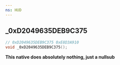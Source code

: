 ```yaml
---
ns: HUD
---
```

## _0xD2049635DEB9C375

```c
// 0xD2049635DEB9C375 0xE8D3A910
void _0xD2049635DEB9C375();
```

**This native does absolutely nothing, just a nullsub**
